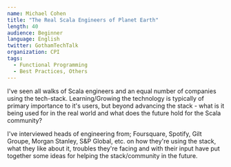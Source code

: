 ```yaml
---
name: Michael Cohen
title: "The Real Scala Engineers of Planet Earth"
length: 40
audience: Beginner
language: English
twitter: GothamTechTalk
organization: CPI
tags:
  - Functional Programming
  - Best Practices, Others
---
```

I've seen all walks of Scala engineers and an equal number of companies using the tech-stack. Learning/Growing the technology is typically of primary importance to it's users, but beyond advancing the stack - what is it being used for in the real world and what does the future hold for the Scala community?

I've interviewed heads of engineering from; Foursquare, Spotify, Gilt Groupe, Morgan Stanley, S&P Global, etc. on how they're using the stack, what they like about it, troubles they're facing and with their input have put together some ideas for helping the stack/community in the future.